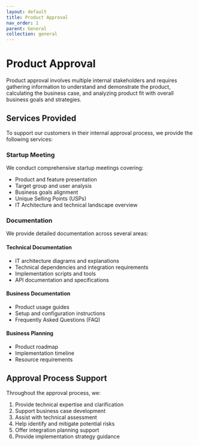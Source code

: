 ```yaml
---
layout: default
title: Product Approval
nav_order: 1
parent: General
collection: general
---
```


# Product Approval

Product approval involves multiple internal stakeholders and requires gathering information to understand and demonstrate the product, calculating the business case, and analyzing product fit with overall business goals and strategies.

## Services Provided

To support our customers in their internal approval process, we provide the following services:

### Startup Meeting

We conduct comprehensive startup meetings covering:
- Product and feature presentation
- Target group and user analysis
- Business goals alignment
- Unique Selling Points (USPs)
- IT Architecture and technical landscape overview

### Documentation

We provide detailed documentation across several areas:

#### Technical Documentation
- IT architecture diagrams and explanations
- Technical dependencies and integration requirements
- Implementation scripts and tools
- API documentation and specifications

#### Business Documentation
- Product usage guides
- Setup and configuration instructions
- Frequently Asked Questions (FAQ)

#### Business Planning
- Product roadmap
- Implementation timeline
- Resource requirements

## Approval Process Support

Throughout the approval process, we:
1. Provide technical expertise and clarification
2. Support business case development
3. Assist with technical assessment
4. Help identify and mitigate potential risks
5. Offer integration planning support
6. Provide implementation strategy guidance
